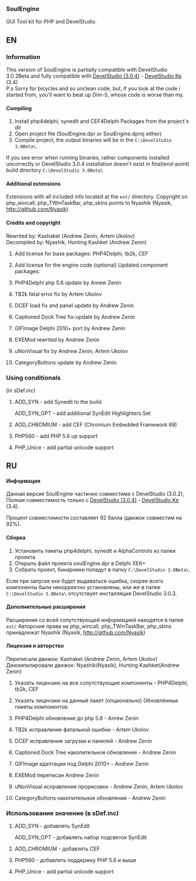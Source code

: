 ### SoulEngine

GUI Tool kit for PHP and DevelStudio.

## EN
### Information
This version of SoulEngine is partially compatible with DevelStudio 3.0.2Beta and fully compatible with <a href="https://github.com/KashaketCompany/DevelStudio-3.0-beta">DevelStudio (3.0.4)</a> - <a href="https://github.com/KashaketCompany/DevelStudio-3.0-beta">DevelStudio Ke</a> (3.4)
<br>P.s Sorry for bicycles and so unclean code, but, if you look at the code i started from, you'll want to beat up Dim-S, whose code is worse than my.

#### Compiling

1. Install php4delphi, synedit and CEF4Delphi Packages from the project's dir
2. Open project file (SoulEngine.dpr or SoulEngine.dproj either)
3. Compile project, the output binaries will be in the `C:\DevelStudio 3.0Beta\`.

If you see error when running binaries, rather components 
installed uncorrectly or DevelStudio 3.0.4 
installation doesn't exist in 
final(end-point) build directory `C:\DevelStudio 3.0Beta\`


#### Additional extensions

Extensions with all included info located at the `ext/` directory.
Copyright on php_wincall, php_TWinTaskBar, php_skins points to Nyashik (Nyasik, http://github.com/Nyasik)

#### Credits and copyright
Rewrited by: Kashaket (Andrew Zenin, Artem Ukolov)
<br>Decompiled by: Nyashik, Hunting Kashket (Andrew Zenin)
1) Add license for base packages: PHP4Delphi, tb2k, CEF

2) Add license for the engine code (optional)
Updated component packages:
1) PHP4Delphi php 5.6 update by Anrew Zenin
2) TB2k fatal error fix by Artem Ukolov
3) DCEF load fix and panel update by Andrew Zenin
4) Captioned Dock Tree fix-update by Andrew Zenin
5) GIFImage Delphi 2010+ port by Andrew Zenin
6) EXEMod rewrited by Andrew Zenin
7) uNonVisual fix by Andrew Zenin, Artem Ukolov
8) CategoryButtons update by Andrew Zenin

### Using conditionals
(in sDef.inc)
1) ADD_SYN - add Synedit to the build

   ADD_SYN_OPT - add additional SynEdit Highlighters Set
2) ADD_CHROMIUM - add CEF (Chromium Embedded Framework 69)
3) PHP560 - add PHP 5.6 up support
4) PHP_Unice - add partial unicode support

## RU
#### Информация

Данная версия SoulEngine частично совместима с DevelStudio (3.0.2),
Полная совместимость только с <a href="https://github.com/KashaketCompany/DevelStudio-3.0-beta">DevelStudio (3.0.4)</a> - <a href="https://github.com/KashaketCompany/DevelStudio-3.0-beta">DevelStudio Ke</a> (3.4).

Процент совместимости составляет 92 балла (движок совместим на 92%).

#### Сборка

1. Установить пакеты php4delphi, synedit и AlphaControls из папки проекта
2. Открыть файл проекта soulEngine.dpr в Delphi XE6+
3. Собрать проект, бинарники попадут в папку `C:\DevelStudio 3.0Beta\`.

Если при запуске exe будет выдаваться ошибка, скорее
всего компоненты были некорректно установлены, или же в папке `C:\DevelStudio 3.0Beta\`
отсутствует инсталляция DevelStudio 3.0.3.


#### Дополнительные расширения

Расширения со всей сопутствующей информацией находятся в папке `ext/`
Авторские права на php_wincall, php_TWinTaskBar, php_skins принадлежат Nyashik (Nyasik, http://github.com/Nyasik)

#### Лицензия и авторство
Переписали движок: Kashaket (Andrew Zenin, Artem Ukolov)
<br>Декомпилировали движок: Nyashik(Nyasik), Hunting Kashket(Andrew Zenin)

1) Указать лицензию на все сопутствующие компоненты - PHP4Delphi, tb2k, CEF

2) Указать лицензию на данный пакет (опционально)
Обновлённые пакеты компонентов:
1) PHP4Delphi обновление до php 5.6 - Anrew Zenin
2) TB2k исправление фатальной ошибки - Artem Ukolov
3) DCEF исправление загрузки и панелей - Andrew Zenin
4) Captioned Dock Tree накопительное обновление - Andrew Zenin
5) GIFImage адаптация под Delphi 2010+ - Andrew Zenin
6) EXEMod переписан Andrew Zenin
7) uNonVisual исправление прорисовки - Andrew Zenin, Artem Ukolov
8) CategoryButtons накопительное обновление - Andrew Zenin

### Использование значение (в sDef.inc)
1) ADD_SYN - добавлять SynEdit

   ADD_SYN_OPT - добавлять набор подсветок SynEdit
3) ADD_CHROMIUM - добавлять CEF
3) PHP560 - добавлять поддержку PHP 5.6 и выше
4) PHP_Unice - add partial unicode support
